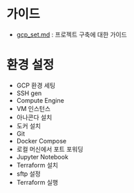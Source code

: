 # 가이드
- [gcp_set.md](https://github.com/mjs1995/data-engineering-zoomcamp/blob/main/basics_n_setup/gcp_set.md) : 프로젝트 구축에 대한 가이드 

# 환경 설정 
- GCP 환경 세팅
- SSH gen
- Compute Engine
- VM 인스턴스 
- 아나콘다 설치
- 도커 설치 
- Git 
- Docker Compose
- 로컬 머신에서 포트 포워딩 
- Jupyter Notebook 
- Terraform 설치
- sftp 설정 
- Terraform 실행
